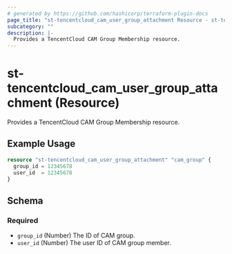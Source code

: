 ```yaml
---
# generated by https://github.com/hashicorp/terraform-plugin-docs
page_title: "st-tencentcloud_cam_user_group_attachment Resource - st-tencentcloud"
subcategory: ""
description: |-
  Provides a TencentCloud CAM Group Membership resource.
---
```


# st-tencentcloud_cam_user_group_attachment (Resource)

Provides a TencentCloud CAM Group Membership resource.

## Example Usage

```terraform
resource "st-tencentcloud_cam_user_group_attachment" "cam_group" {
  group_id = 12345678
  user_id  = 12345678
}
```

<!-- schema generated by tfplugindocs -->
## Schema

### Required

- `group_id` (Number) The ID of CAM group.
- `user_id` (Number) The user ID of CAM group member.


